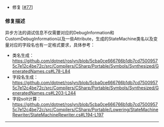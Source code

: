 - 修复 [[#77](https://github.com/inversionhourglass/Rougamo/issues/77)]

### 修复描述

异步方法的调试信息不仅需要对应的DebugInformation和CustomDebugInformation以及一些Attribute，生成的StateMachine类名以及变量对应的字段名也有一定格式要求，具体参考：
- 类名生成：https://github.com/dotnet/roslyn/blob/5cba0ce666766b1db7cd75009575c7e12c4be72c/src/Compilers/CSharp/Portable/Symbols/Synthesized/GeneratedNames.cs#L78-L84
- 字段名生成：https://github.com/dotnet/roslyn/blob/5cba0ce666766b1db7cd75009575c7e12c4be72c/src/Compilers/CSharp/Portable/Symbols/Synthesized/GeneratedNames.cs#L203-L244
- 字段solt计算：https://github.com/dotnet/roslyn/blob/5cba0ce666766b1db7cd75009575c7e12c4be72c/src/Compilers/CSharp/Portable/Lowering/StateMachineRewriter/StateMachineRewriter.cs#L194-L197

---
